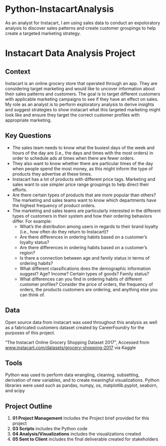 # Python-InstacartAnalysis
As an analyst for Instacart, I am using sales data to conduct an expoloratory analysis to discover sales patterns and create customer groupings to help create a targeted marketing strategy. 

# Instacart Data Analysis Project 

## Context

Instacart is an online grocery store that operated through an app. They are considering target marketing and would like to uncover information about their sales patterns and customers. The goal is to target different customers with applicable marketing campaigns to see if they have an effect on sales. My role as an analyst is to perform exploratory analysis to derive insights and suggest strategies to show instacart what this targeted marketing might look like and ensure they target the correct customer profiles with appropriate marketing. 

## Key Questions

- The sales team needs to know what the busiest days of the week and hours of the day are (i.e., the days and times with the most orders) in order to schedule ads at times when there are fewer orders.
- They also want to know whether there are particular times of the day when people spend the most money, as this might inform the type of products they advertise at these times.
- Instacart has a lot of products with different price tags. Marketing and sales want to use simpler price range groupings to help direct their efforts.
- Are there certain types of products that are more popular than others? The marketing and sales teams want to know which departments have the highest frequency of product orders.
- The marketing and sales teams are particularly interested in the different types of customers in their system and how their ordering behaviors differ. For example:
    - What’s the distribution among users in regards to their brand loyalty (i.e., how often do they return to Instacart)?
    - Are there differences in ordering habits based on a customer’s loyalty status?
    - Are there differences in ordering habits based on a customer’s region?
    - Is there a connection between age and family status in terms of ordering
      habits?
    - What different classifications does the demographic information suggest?
      Age? Income? Certain types of goods? Family status?
    - What differences can you find in ordering habits of different customer
      profiles? Consider the price of orders, the frequency of orders, the products customers are ordering, and anything else you can think of.

## Data

Open source data from instacart was used throughout this analysis as well as a fabricated customers dataset created by CareerFoundry for the purposes of this project.

“The Instacart Online Grocery Shopping Dataset 2017”, Accessed from www.instacart.com/datasets/grocery-shopping-2017 via Kaggle

## Tools

Python was used to perform data wrangling, cleaning, subsetting, derivation of new variables, and to create meaningful visualizations. 
Python libraries were used such as pandas, numpy, os, matplotlib.pyplot, seaborn, and scipy 

## Project Outline

1. **01 Project Management** includes the Project brief provided for this project
2. **03 Scripts** includes the Python code
3. **04 Analysis/Visualizations** includes the visualizations created
4. **05 Sent to Client** includes the final deliverable created for stakeholders
